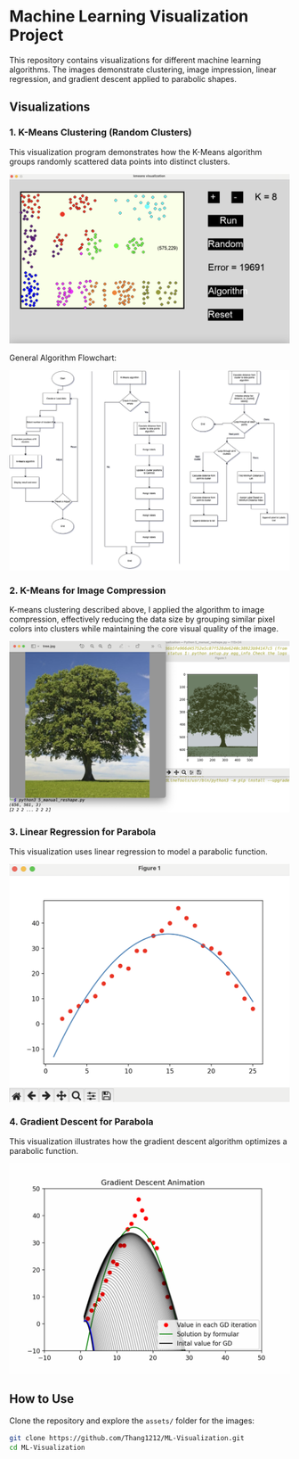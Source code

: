 # Machine Learning Visualization Project

This repository contains visualizations for different machine learning algorithms. The images demonstrate clustering, image impression, linear regression, and gradient descent applied to parabolic shapes.

## Visualizations

### 1. K-Means Clustering (Random Clusters)
This visualization program demonstrates how the K-Means algorithm groups randomly scattered data points into distinct clusters.

![K-Means Clustering](assets/kmeans-clusters-demo.png)

General Algorithm Flowchart: 

![K-Means Clustering Flow chart](assets/K-means-clustering-flowchart.drawio.png)

### 2. K-Means for Image Compression 
K-means clustering described above, I applied the algorithm to image compression, effectively reducing the data size by grouping similar pixel colors into clusters while maintaining the core visual quality of the image.

![K-Means Image Compression](assets/kmeans-image-compression-demo.png)

### 3. Linear Regression for Parabola
This visualization uses linear regression to model a parabolic function.

![Linear Regression Parabola](assets/linear-regression-parabola-demo.png)

### 4. Gradient Descent for Parabola
This visualization illustrates how the gradient descent algorithm optimizes a parabolic function.

![Gradient Descent Parabola](assets/gradient-descent-parabola-animation-demo.gif)

## How to Use
Clone the repository and explore the `assets/` folder for the images:

```sh
git clone https://github.com/Thang1212/ML-Visualization.git
cd ML-Visualization
```
